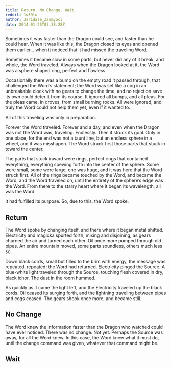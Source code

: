 ```yaml
---
title: Return. No Change. Wait.
reddit: 1w39lu
author: Jaridase_Zasmyocl
date: 2014-01-25T03:38:28Z
---
```


Sometimes it was faster than the Dragon could see, and faster than he could
hear. When it was like this, the Dragon closed its eyes and opened them earlier…
when it noticed that it had missed the traveling Word.

Sometimes it became slow in some parts, but never did any of it break, and
whole, the Word traveled. Always when the Dragon looked at it, the Word was a
sphere shaped ring, perfect and flawless.

Occasionally there was a bump on the empty road it passed through, that
challenged the Word’s statement; the Word was set like a cog in an unbreakable
clock with no gears to change the time, and no rejection save its own could
deter it from its course. It ignored all bumps, and all pleas. For the pleas
came, in droves, from small burning rocks. All were ignored, and truly the Word
could not help them yet, even if it wanted to.

All of this traveling was only in preparation.

Forever the Word traveled. Forever and a day, and even when the Dragon was not
the Word was, traveling. Endlessly. Then it struck its goal. Only in one place,
for the end was not a taunt line, but an endless sphere in a wheel, and it was
misshapen. The Word struck first those parts that stuck in toward the center.

The parts that stuck inward were rings, perfect rings that contained everything,
everything spewing forth into the center of the sphere. Some were small, some
were large, one was huge, and it was here that the Word struck first. All of the
rings became touched by the Word, and became the Word, and the Word traveled on,
until the entirety of the sphere’s edge was the Word. From there to the starry
heart where it began its wavelength, all was the Word.

It had fulfilled its purpose. So, due to this, the Word spoke.

## Return

The Word spoke by changing itself, and there where it began metal shifted.
Electricity and magicka spurted forth, mixing and disjoining, as gears churned
the air and turned each other. Oil once more pumped through old pipes. An entire
mountain moved, some parts soundless, others much less so.

Down black cords, small but filled to the brim with energy, the message was
repeated, repeated; the Word had returned. Electricity pinged the Source. A
blue-white light traveled through the Source, touching flesh covered in dry,
black ichor. The dust in the room hummed.

As quickly as it came the light left, and the Electricity traveled up the black
cords. Oil ceased its surging forth, and the lightning traveling between pipes
and cogs ceased. The gears shook once more, and became still.

## No Change

The Word knew the information faster than the Dragon who watched could have ever
noticed. There was no change. Not yet. Perhaps the Source was away, for all the
Word knew. In this case, the Word knew what it must do, until the change command
was given, whatever that command might be.

## Wait
